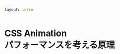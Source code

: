 ```yaml
---
layout: intro
---
```


# CSS Animation<br />パフォーマンスを考える原理

<!--
今回は、ブラウザのレンダリングの大まかな仕組みから、CSSアニメーションのパフォーマンスを想像しよう、予測できるようになろう、というお話をしたいと思います。
-->